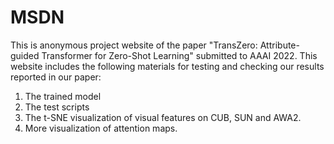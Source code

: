 # MSDN

This is anonymous project website of the paper "TransZero: Attribute-guided Transformer for Zero-Shot Learning" submitted to AAAI 2022. This website includes the following materials for testing and checking our results reported in our paper:

1. The trained model
2. The test scripts
3. The t-SNE visualization of visual features on CUB, SUN and AWA2.
4. More visualization of attention maps.
